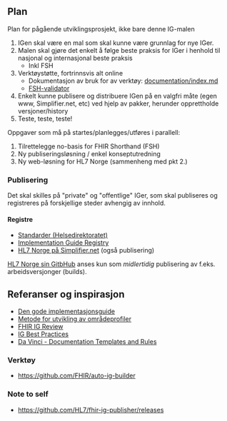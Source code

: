 ## Plan

Plan for pågående utviklingsprosjekt, ikke bare denne IG-malen

1. IGen skal være en mal som skal kunne være grunnlag for nye IGer.
2. Malen skal gjøre det enkelt å følge beste praksis for IGer i henhold til nasjonal og internasjonal beste praksis
   - Inkl FSH 
4. Verktøystøtte, fortrinnsvis alt online
   - Dokumentasjon av bruk for av verktøy: [documentation/index.md](documentation/index.md)
   - [FSH-validator](https://github.com/HL7Norway/ig-mal/actions/workflows/validate-fsh.yml)
5. Enkelt kunne publisere og distribuere IGen på en valgfri måte (egen www, Simplifier.net, etc) ved hjelp av pakker, herunder opprettholde versjoner/history
6. Teste, teste, teste!

Oppgaver som må på startes/planlegges/utføres i parallell:

1. Tilrettelegge no-basis for FHIR Shorthand (FSH)
2. Ny publiseringsløsning / enkel konseptutredning
3. Ny web-løsning for HL7 Norge (sammenheng med pkt 2.)

### Publisering

Det skal skilles på "private" og "offentlige" IGer, som skal publiseres og registreres på forskjellige steder avhengig av innhold.

#### Registre

- [Standarder (Helsedirektoratet)](https://www.ehelse.no/standardisering/standarder)
- [Implementation Guide Registry](https://www.fhir.org/guides/registry/)
- [HL7 Norge på Simplifier.net](https://simplifier.net/organization/hl7norway/) (også publisering)

[HL7 Norge sin GitbHub](https://github.com/HL7Norway) anses kun som *midlertidig* publisering av f.eks. arbeidsversjonger (builds). 

## Referanser og inspirasjon

- [Den gode implementasjonsguide](https://hl7norway.github.io/best-practice/docs/dgi/#den-gode-implementasjonsguide)
- [Metode for utvikling av områdeprofiler](https://hl7norway.github.io/best-practice/docs/no-domain-metode/)
- [FHIR IG Review](https://confluence.hl7.org/display/FHIR/FHIR+IG+Review)
- [IG Best Practices](https://build.fhir.org/ig/FHIR/ig-guidance/best-practice.html)
- [Da Vinci - Documentation Templates and Rules](http://hl7.org/fhir/us/davinci-dtr/2.1.0-preview/index.html)

### Verktøy

- https://github.com/FHIR/auto-ig-builder

### Note to self

- https://github.com/HL7/fhir-ig-publisher/releases



